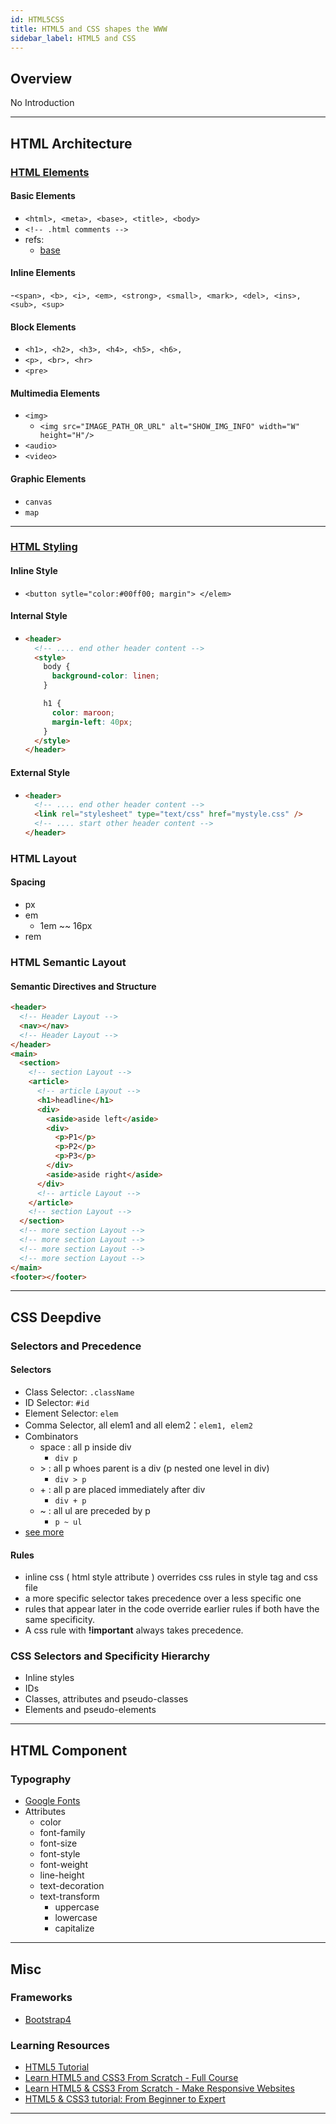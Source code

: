 ```yaml
---
id: HTML5CSS
title: HTML5 and CSS shapes the WWW
sidebar_label: HTML5 and CSS
---
```


## Overview

No Introduction

---

## HTML Architecture

### [HTML Elements](https://www.w3schools.com/tags/ref_byfunc.asp)

#### Basic Elements

- `<html>, <meta>, <base>, <title>, <body>`
- `<!-- .html comments -->`
- refs:
  - [base](https://www.w3schools.com/tags/tag_base.asp)

#### Inline Elements

-`<span>, <b>, <i>, <em>, <strong>, <small>, <mark>, <del>, <ins>, <sub>, <sup>`

#### Block Elements

- `<h1>, <h2>, <h3>, <h4>, <h5>, <h6>,`
- `<p>, <br>, <hr>`
- `<pre>`

#### Multimedia Elements

- `<img>`
  - `<img src="IMAGE_PATH_OR_URL" alt="SHOW_IMG_INFO" width="W" height="H"/>`
- `<audio>`
- `<video>`

#### Graphic Elements

- `canvas`
- `map`

---

### [HTML Styling](https://www.w3schools.com/css/default.asp)

#### Inline Style

- `<button sytle="color:#00ff00; margin"> </elem>`

#### Internal Style

- ```html
  <header>
    <!-- .... end other header content -->
    <style>
      body {
        background-color: linen;
      }

      h1 {
        color: maroon;
        margin-left: 40px;
      }
    </style>
  </header>
  ```

#### External Style

- ```html
  <header>
    <!-- .... end other header content -->
    <link rel="stylesheet" type="text/css" href="mystyle.css" />
    <!-- .... start other header content -->
  </header>
  ```

### HTML Layout

#### Spacing

- px
- em
  - 1em ~~ 16px
- rem

### HTML Semantic Layout

#### Semantic Directives and Structure

```html
<header>
  <!-- Header Layout -->
  <nav></nav>
  <!-- Header Layout -->
</header>
<main>
  <section>
    <!-- section Layout -->
    <article>
      <!-- article Layout -->
      <h1>headline</h1>
      <div>
        <aside>aside left</aside>
        <div>
          <p>P1</p>
          <p>P2</p>
          <p>P3</p>
        </div>
        <aside>aside right</aside>
      </div>
      <!-- article Layout -->
    </article>
    <!-- section Layout -->
  </section>
  <!-- more section Layout -->
  <!-- more section Layout -->
  <!-- more section Layout -->
  <!-- more section Layout -->
</main>
<footer></footer>
```

---

## CSS Deepdive

### Selectors and Precedence

#### Selectors

- Class Selector: `.className`
- ID Selector: `#id`
- Element Selector: `elem`
- Comma Selector, all elem1 and all elem2：`elem1, elem2`
- Combinators
  - space : all p inside div
    - `div p`
  - \> : all p whoes parent is a div (p nested one level in div)
    - `div > p`
  - \+ : all p are placed immediately after div
    - `div + p`
  - ~ : all ul are preceded by p
    - `p ~ ul`
- [see more](https://www.w3schools.com/cssref/css_selectors.asp)

#### Rules

- inline css ( html style attribute ) overrides css rules in style tag and css file
- a more specific selector takes precedence over a less specific one
- rules that appear later in the code override earlier rules if both have the same specificity.
- A css rule with **!important** always takes precedence.

### CSS Selectors and Specificity Hierarchy

- Inline styles
- IDs
- Classes, attributes and pseudo-classes
- Elements and pseudo-elements

---

## HTML Component

### Typography

- [Google Fonts](https://fonts.google.com/)
- Attributes
  - color
  - font-family
  - font-size
  - font-style
  - font-weight
  - line-height
  - text-decoration
  - text-transform
    - uppercase
    - lowercase
    - capitalize

---

## Misc

### Frameworks

- [Bootstrap4](https://getbootstrap.com/docs/4.3/getting-started/introduction/)

### Learning Resources

- [HTML5 Tutorial](https://www.w3schools.com/html/default.asp)
- [Learn HTML5 and CSS3 From Scratch - Full Course](https://www.youtube.com/watch?v=mU6anWqZJcc)
- [Learn HTML5 & CSS3 From Scratch - Make Responsive Websites](https://www.youtube.com/watch?v=hefT68D-zTA)
- [HTML5 & CSS3 tutorial: From Beginner to Expert](https://www.youtube.com/watch?v=3MH8P2eFnnk)

---
